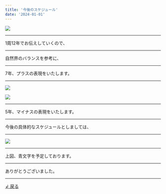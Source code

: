 ```yaml
---
title: '今後のスケジュール'
date: '2024-01-01'
---
```

![](/images/0-1.jpg)
***
1周12年でお伝えしていくので、
***
自然界のバランスを参考に、
***
7年、プラスの表現をいたします。
***
![](/images/0-1_.png)

![](/images/0-1_.jpg)
***
5年、マイナスの表現をいたします。
***
今後の具体的なスケジュールとしましては、
***
![](/images/0-1__.jpg)
***
上図、青文字を予定しております。
***
ありがとうございました。
***
[ ↲ 戻る ](https://01234567890.thebase.in/about)

